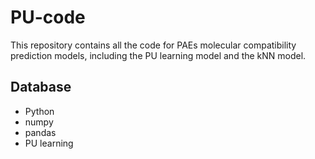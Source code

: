 # PU-code
This repository contains all the code for PAEs molecular compatibility prediction models, including the PU learning model and the kNN model.
## Database
- Python 
- numpy 
- pandas 
- PU learning
